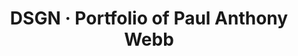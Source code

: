---
layout: post
title: "DSGN &middot; Portfolio of Paul Anthony Webb"
categories:
- light

authorName: Paul Anthony Webb
authorBio: My name is Paul Anthony Webb, and I am a Boston-based front-end web designer and developer. I like making awesome things (for awesome people).
authorAvatar: /images/authors/paul-anthony-webb.jpg

authorSite: https://dsgn.io/
authorTwitter: NetOpWibby
authorGithub: NetOperatorWibby
authorDribbble: nokadota
authorInstagram: spacemanfresh

websiteScreen: /images/posts/dsgn.png
websiteUrl: https://dsgn.io/

enginePowerArtDirection: "1.5"
enginePowerPerformance:  "3"
enginePowerA11y:         "0.5"
enginePowerPwa:          "0"
enginePowerEditor:       "2.5"

badCop: This site could use less scripts. I made slight excepcion.
goodCop: Front page is what I like. Strong & personal. You can also find some well made responsive patterns throughout the site.

bravoJuliett: true

echoLima: "282"

---